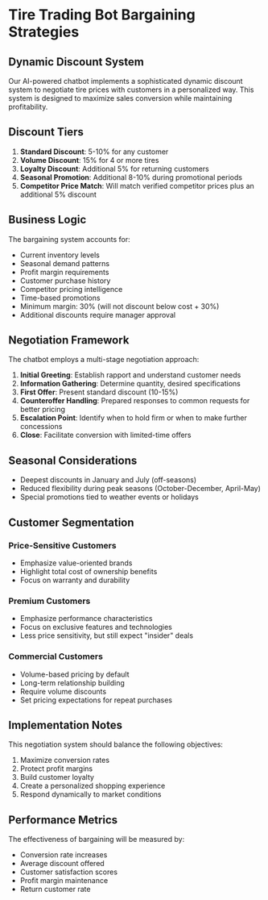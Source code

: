 # Tire Trading Bot Bargaining Strategies

## Dynamic Discount System

Our AI-powered chatbot implements a sophisticated dynamic discount system to negotiate tire prices with customers in a personalized way. This system is designed to maximize sales conversion while maintaining profitability.

## Discount Tiers

1. **Standard Discount**: 5-10% for any customer
2. **Volume Discount**: 15% for 4 or more tires
3. **Loyalty Discount**: Additional 5% for returning customers
4. **Seasonal Promotion**: Additional 8-10% during promotional periods
5. **Competitor Price Match**: Will match verified competitor prices plus an additional 5% discount

## Business Logic

The bargaining system accounts for:

- Current inventory levels
- Seasonal demand patterns
- Profit margin requirements
- Customer purchase history
- Competitor pricing intelligence
- Time-based promotions
- Minimum margin: 30% (will not discount below cost + 30%)
- Additional discounts require manager approval

## Negotiation Framework

The chatbot employs a multi-stage negotiation approach:

1. **Initial Greeting**: Establish rapport and understand customer needs
2. **Information Gathering**: Determine quantity, desired specifications
3. **First Offer**: Present standard discount (10-15%)
4. **Counteroffer Handling**: Prepared responses to common requests for better pricing
5. **Escalation Point**: Identify when to hold firm or when to make further concessions
6. **Close**: Facilitate conversion with limited-time offers

## Seasonal Considerations

- Deepest discounts in January and July (off-seasons)
- Reduced flexibility during peak seasons (October-December, April-May)
- Special promotions tied to weather events or holidays

## Customer Segmentation

### Price-Sensitive Customers
- Emphasize value-oriented brands
- Highlight total cost of ownership benefits
- Focus on warranty and durability

### Premium Customers
- Emphasize performance characteristics
- Focus on exclusive features and technologies
- Less price sensitivity, but still expect "insider" deals

### Commercial Customers
- Volume-based pricing by default
- Long-term relationship building
- Require volume discounts
- Set pricing expectations for repeat purchases

## Implementation Notes

This negotiation system should balance the following objectives:
1. Maximize conversion rates
2. Protect profit margins
3. Build customer loyalty
4. Create a personalized shopping experience
5. Respond dynamically to market conditions

## Performance Metrics

The effectiveness of bargaining will be measured by:
- Conversion rate increases
- Average discount offered
- Customer satisfaction scores
- Profit margin maintenance
- Return customer rate 